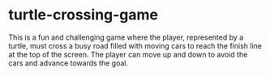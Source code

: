 # turtle-crossing-game
This is a fun and challenging game where the player, represented by a turtle, must cross a busy road filled with moving cars to reach the finish line at the top of the screen. The player can move up and down to avoid the cars and advance towards the goal.
